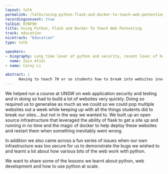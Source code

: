 ```yaml
---
layout: talk
permalink: /talks/using-python-flask-and-docker-to-teach-web-pentesting
recordingconsent: true
talkid: R7NF9H
title: Using Python, Flask and Docker To Teach Web Pentesting
track: education
nicetrack: "Education"
type: talk

speakers:
- biography: Long time lover of python and security, recent lover of hot cross buns.
  name: Zain Afzal
- name: Carey Li

abstract: | 
      Having to teach 70 or so students how to break into websites involves building infrastructure to host a lot of websites which are designed to be hacked, poked, prodded and brute forced. Hear us talk about how we were able to keep up thanks to python + friends!
---
```


We helped run a course at UNSW on web application security and testing and in doing so had to build a lot of websites very quickly. Doing so required us to generalise as much as we could so we could pop multiple websites out a week while keeping up with all the things students did to break our sites....but not in the way we wanted to.
We built up an open source infrastructure that leveraged the ability of flask to get a site up and running in no time and the magic of docker to help deploy these websites and restart them when something inevitably went wrong. 

In addition we also came across a fun series of issues when our own infrastructure was too secure for us to demonstrate the bugs we wished to and learnt a lot about how various bits of the web work with python.

We want to share some of the lessons we learnt about python, web development and how to use python at scale.
